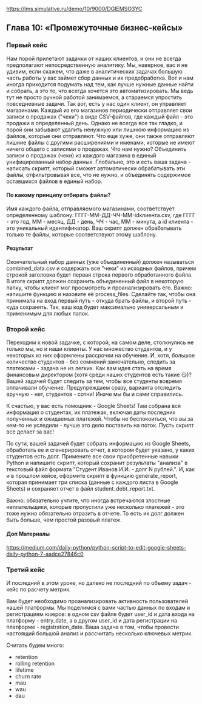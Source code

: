 https://lms.simulative.ru/demo/10/9000/DGIEMSO3YC
## Глава 10: «Промежуточные бизнес-кейсы» ##
### Первый кейс ###
Нам порой прилетают задачки от наших клиентов, и они не всегда предполагают непосредственную аналитику. Мы, наверное, вас и не удивим, если скажем, что даже в аналитических задачах большую часть работы у вас займет сбор данных и их предобработка. Вот и нам иногда приходится подумать над тем, как лучше нужные данные найти и собрать, а это то, что всегда хочется это автоматизировать. Мы ведь тут не просто ручной работой занимаемся, а стараемся упростить повседневные задачи.
Так вот, есть у нас один клиент, он управляет магазинами. Каждый из его магазинов периодически отправляет свои записи о продажах ("чеки") в виде CSV-файлов, где каждый файл - это продажи в определенный день. Однако не всегда все так гладко, и порой они забывают удалить ненужную или лишнюю информацию из файлов, которые они отправляют. Что еще хуже, они также отправляют лишние файлы с другими расширениями и именами, которые не имеют ничего общего с записями о продажах.
Что нам нужно? Объединить записи о продажах (чеки) из каждого магазина в единый унифицированный набор данных.
Глобально, это и есть ваша задача - написать скрипт, который сможет автоматически обрабатывать эти файлы, отфильтровывая все, что не нужно, и объединять содержимое оставшихся файлов в единый набор.
#### По какому принципу отбирать файлы? ####
Имя каждого файла, отправляемого магазинами, соответствует определенному шаблону: ГГГГ-ММ-ДД-ЧЧ-ММ-idклиента.csv, где ГГГГ - это год, ММ - месяц, ДД - день, ЧЧ - час, ММ - минута, а id клиента - это уникальный идентификатор. Ваш скрипт должен обрабатывать только те файлы, которые соответствуют этому шаблону.
#### Результат #####
Окончательный набор данных (уже объединенный) должен называться combined_data.csv и содержать все "чеки" из исходных файлов, причем строкой заголовка будет первая строка первого обработанного файла. В итоге скрипт должен сохранить объединенный файл в некоторую папку, чтобы клиент мог просмотреть и проанализировать его.
Важно: напишите функцию и назовите её process_files. Сделайте так, чтобы она принимала на вход первый путь - откуда брать файлы, и второй путь - куда сохранять. Так, ваш код будет максимально универсальным и применимым для любых папок.
### Второй кейс ###
Переходим к новой задачке, с которой, на самом деле, столкнулись не только мы, но и наши клиенты. У нас множество студентов, и у некоторых из них оформлены рассрочки на обучение. И, хотя, большое количество студентов - без сомнений замечательно, следить за платежами - задача не из легких.
Как вам идея стать на время финансовым директором (хотя среди наших студентов есть такие 😏)? Вашей задачей будет следить за тем, чтобы все студенты вовремя оплачивали обучение. Предупреждаем сразу, варианта отследить вручную - нет, студентов - сотни! Иначе мы бы и сами справились.

К счастью, у вас есть помощник - Google Sheets! Там собрана вся информация о студентах, их платежах, включая даты последних полученных и ожидаемых платежей. Чтобы не беспокоиться, что вы за кем-то не уследили - лучше это дело поставить на поток. Пусть скрипт все делает за вас!

По сути, вашей задачей будет собрать информацию из Google Sheets, обработать ее и сгенерировать отчет, в котором будет указано, у каких студентов есть долг. Примените все свои приобретенные навыки Python и напишите скрипт, который сохранит результаты "анализа" в текстовый файл формата "Студент Иванов И.И. - долг N рублей.". И, как и в прошлом кейсе, оформите скрипт в функцию generate_report, которая принимает три списка (данные с каждого листа в Google Sheets) и сохраняет отчет в файл student_debt_report.txt.

Важно: обязательно учтите, что иногда встречаются злостные неплательщики, которые пропустили уже несколько платежей - это тоже нужно обязательно отразить в отчете. То есть их долг должен быть больше, чем простой разовый платеж.

#### Доп Материалы ####
https://medium.com/daily-python/python-script-to-edit-google-sheets-daily-python-7-aadce27846c0

### Третий кейс ###
И последний в этом уроке, но далеко не последний по объему задач - кейс по расчету метрик.

Вам будет необходимо проанализировать активность пользователей нашей платформы. Мы поделимся с вами частью данных по входам и регистрациям юзеров: в одном csv файле будет user_id и дата входа на платформу - entry_date, а в другом user_id и дата регистрации на платформе - registration_date. Ваша задача в том, чтобы провести настоящий большой анализ и рассчитать несколько ключевых метрик.

Считать будем много:

* retention
* rolling retention
* lifetime
* churn rate
* mau
* wau
* dau
